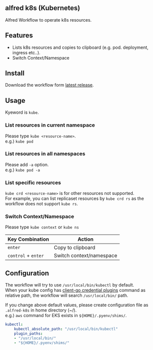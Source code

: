 ## alfred k8s (Kubernetes)
Alfred Workflow to operate k8s resources.


## Features
- Lists k8s resources and copies to clipboard (e.g. pod. deployment, ingress etc..).
- Switch Context/Namespace


## Install
Download the workflow form [latest release](https://github.com/konoui/alfred-k8s/releases).


## Usage
Kyeword is `kube`.

### List resources in current namespace
Please type `kube <resource-name>`.  
e.g.) `kube pod`

### List resources in all namespaces
Please add `-a` option.  
e.g.) `kube pod -a`

### List specific resources
`kube crd <resource-name>` is for other resources not supported.  
For example, you can list replicaset resources by `kube crd rs` as the workflow does not support `kube rs`.

### Switch Context/Namespace
Please type `kube context` or `kube ns`

|  Key Combination  |  Action  |
| ---- | ---- |
| `enter` | Copy to clipboard |
|  `control` + `enter`  |  Switch context/namespace  |


## Configuration
The workflow will try to use `/usr/local/bin/kubectl` by default.  
When your kube config has [client-go credential plugins](https://kubernetes.io/docs/reference/access-authn-authz/authentication/#client-go-credential-plugins) command as relative path, the workflow will search `/usr/local/bin/` path.

If you change above default values, please create configuration file as `.alfred-k8s` in home directory (~/).  
e.g.) `aws` command for EKS exists in `${HOME}/.pyenv/shims/`.
```yaml
kubectl:
    kubectl_absolute_path: "/usr/local/bin/kubectl"
    plugin_paths:
    - "/usr/local/bin/"
    - "${HOME}/.pyenv/shims/"
```
